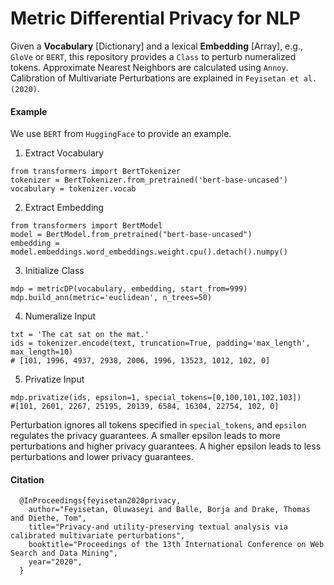 # Metric Differential Privacy for NLP

Given a **Vocabulary** [Dictionary] and a lexical **Embedding** [Array], e.g., ```GloVe``` or ```BERT```, this repository provides a ```Class``` to perturb numeralized tokens. Approximate Nearest Neighbors are calculated using ```Annoy```. Calibration of Multivariate Perturbations are explained in ```Feyisetan et al. (2020)```.

#### Example

We use ``BERT`` from ```HuggingFace``` to provide an example.

1. Extract Vocabulary

```
from transformers import BertTokenizer
tokenizer = BertTokenizer.from_pretrained('bert-base-uncased')
vocabulary = tokenizer.vocab
```
2. Extract Embedding
```
from transformers import BertModel
model = BertModel.from_pretrained("bert-base-uncased")
embedding = model.embeddings.word_embeddings.weight.cpu().detach().numpy()
```
3. Initialize Class
```
mdp = metricDP(vocabulary, embedding, start_from=999)
mdp.build_ann(metric='euclidean', n_trees=50)
```
4. Numeralize Input
```
txt = 'The cat sat on the mat.'
ids = tokenizer.encode(text, truncation=True, padding='max_length', max_length=10)
# [101, 1996, 4937, 2938, 2006, 1996, 13523, 1012, 102, 0]
```
5. Privatize Input
```
mdp.privatize(ids, epsilon=1, special_tokens=[0,100,101,102,103])
#[101, 2601, 2267, 25195, 20139, 6584, 16304, 22754, 102, 0]
```
Perturbation ignores all tokens specified in ```special_tokens```, and ```epsilon``` regulates the privacy guarantees. A smaller epsilon leads to more perturbations and higher privacy guarantees. A higher epsilon leads to less perturbations and lower privacy guarantees.

#### Citation

      @InProceedings{feyisetan2020privacy,
        author="Feyisetan, Oluwaseyi and Balle, Borja and Drake, Thomas and Diethe, Tom",
        title="Privacy-and utility-preserving textual analysis via calibrated multivariate perturbations",
        booktitle="Proceedings of the 13th International Conference on Web Search and Data Mining",
        year="2020",
      }
